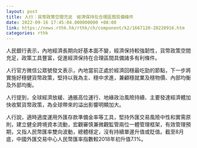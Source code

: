 ```yaml
---
layout: post
title: 人行：貨幣政策空間充足　經濟保持在合理區間具備條件
date: 2022-09-16 17:45:04.000000000 +08:00
link: https://news.rthk.hk/rthk/ch/component/k2/1667120-20220916.htm
categories: rthk
---
```


人民銀行表示，內地經濟長期向好基本面不變，經濟保持較強韌性，貨幣政策空間充足，政策工具豐富，促進經濟保持在合理區間具備諸多有利條件。

人行官方微信公眾號發文表示，內地當前正處於經濟回穩最吃勁的節點，下一步將實施好穩健貨幣政策，堅持以我為主、穩中求進，兼顧穩就業及穩物價、內部均衡及外部均衡。

人行提到，全球經濟放緩、通脹高位運行、地緣政治風險持續、主要發達經濟體加快收緊貨幣政策，為全球帶來的溢出影響明顯加大。

人行說，適時適度運用外匯存款準備金率等工具，堅持外匯交易風險中性和實需原則，建立健全跨境資本流動，宏觀審慎兼微觀監管兩位一體管理框架，有效管理預期，又指人民幣匯率雙向波動，總體穩定，沒有持續單邊升值或貶值。截至8月底，中國外匯交易中心人民幣匯率指數較2018年初升值7.1%。
